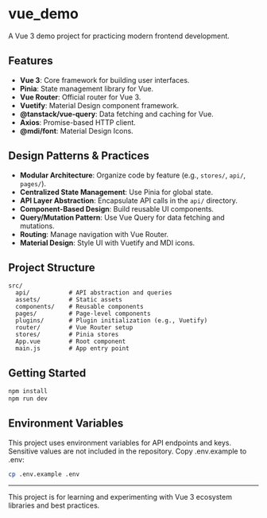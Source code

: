 # vue_demo

A Vue 3 demo project for practicing modern frontend development.

## Features

- **Vue 3**: Core framework for building user interfaces.
- **Pinia**: State management library for Vue.
- **Vue Router**: Official router for Vue 3.
- **Vuetify**: Material Design component framework.
- **@tanstack/vue-query**: Data fetching and caching for Vue.
- **Axios**: Promise-based HTTP client.
- **@mdi/font**: Material Design Icons.

## Design Patterns & Practices

- **Modular Architecture**: Organize code by feature (e.g., `stores/`, `api/`, `pages/`).
- **Centralized State Management**: Use Pinia for global state.
- **API Layer Abstraction**: Encapsulate API calls in the `api/` directory.
- **Component-Based Design**: Build reusable UI components.
- **Query/Mutation Pattern**: Use Vue Query for data fetching and mutations.
- **Routing**: Manage navigation with Vue Router.
- **Material Design**: Style UI with Vuetify and MDI icons.

## Project Structure

```
src/
  api/           # API abstraction and queries
  assets/        # Static assets
  components/    # Reusable components
  pages/         # Page-level components
  plugins/       # Plugin initialization (e.g., Vuetify)
  router/        # Vue Router setup
  stores/        # Pinia stores
  App.vue        # Root component
  main.js        # App entry point
```

## Getting Started

```bash
npm install
npm run dev
```

## Environment Variables
This project uses environment variables for API endpoints and keys.
Sensitive values are not included in the repository.
Copy .env.example to .env:
```bash 
cp .env.example .env
```
---

This project is for learning and experimenting with Vue 3 ecosystem libraries and best practices.